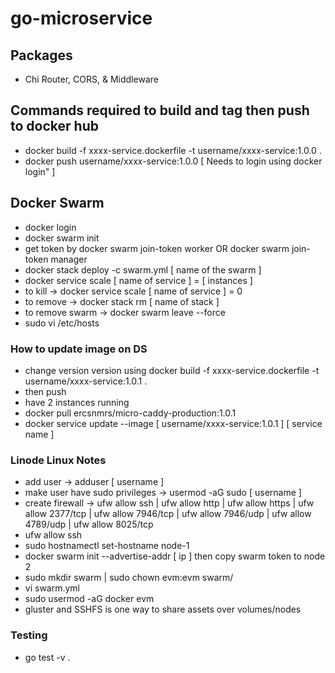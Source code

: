 # go-microservice

## Packages
- Chi Router, CORS, & Middleware

## Commands required to build and tag then push to docker hub
- docker build -f xxxx-service.dockerfile -t username/xxxx-service:1.0.0 .
- docker push username/xxxx-service:1.0.0 [ Needs to login using docker login" ]

## Docker Swarm
- docker login
- docker swarm init
- get token by docker swarm join-token worker OR docker swarm join-token manager
- docker stack deploy -c swarm.yml [ name of the swarm ]
- docker service scale [ name of service ] = [ instances ]
- to kill -> docker service scale [ name of service ] = 0
- to remove -> docker stack rm [ name of stack ] 
- to remove swarm -> docker swarm leave --force
- sudo vi /etc/hosts

### How to update image on DS
- change version version using docker build -f xxxx-service.dockerfile -t username/xxxx-service:1.0.1 .
- then push
- have 2 instances running
- docker pull ercsnmrs/micro-caddy-production:1.0.1 
- docker service update --image [ username/xxxx-service:1.0.1 ] [ service name ] 

### Linode Linux Notes
- add user -> adduser [ username ]
- make user have sudo privileges -> usermod -aG sudo [ username ]
- create firewall -> ufw allow ssh | ufw allow http | ufw allow https | ufw allow 2377/tcp | ufw allow 7946/tcp | ufw allow 7946/udp | ufw allow 4789/udp | ufw allow 8025/tcp
- ufw allow ssh
- sudo hostnamectl set-hostname node-1
- docker swarm init --advertise-addr [ ip ] then copy swarm token to node 2
- sudo mkdir swarm | sudo chown evm:evm swarm/
-  vi swarm.yml
- sudo usermod -aG docker evm
- gluster and SSHFS is one way to share assets over volumes/nodes

### Testing 
- go test -v .